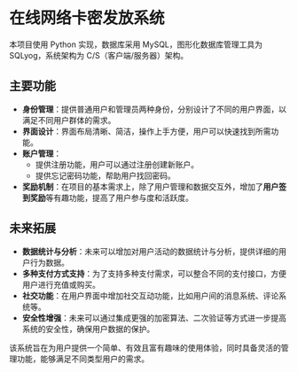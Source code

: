 # 在线网络卡密发放系统

本项目使用 Python 实现，数据库采用 MySQL，图形化数据库管理工具为 SQLyog，系统架构为 C/S（客户端/服务器）架构。

## 主要功能

- **身份管理**：提供普通用户和管理员两种身份，分别设计了不同的用户界面，以满足不同用户群体的需求。
- **界面设计**：界面布局清晰、简洁，操作上手方便，用户可以快速找到所需功能。
- **账户管理**：
  - 提供注册功能，用户可以通过注册创建新账户。
  - 提供忘记密码功能，帮助用户找回密码。
- **奖励机制**：在项目的基本需求上，除了用户管理和数据交互外，增加了**用户签到奖励**等有趣功能，提高了用户参与度和活跃度。
  
## 未来拓展

- **数据统计与分析**：未来可以增加对用户活动的数据统计与分析，提供详细的用户行为数据。
- **多种支付方式支持**：为了支持多种支付需求，可以整合不同的支付接口，方便用户进行充值或购买。
- **社交功能**：在用户界面中增加社交互动功能，比如用户间的消息系统、评论系统等。
- **安全性增强**：未来可以通过集成更强的加密算法、二次验证等方式进一步提高系统的安全性，确保用户数据的保护。

该系统旨在为用户提供一个简单、有效且富有趣味的使用体验，同时具备灵活的管理功能，能够满足不同类型用户的需求。
